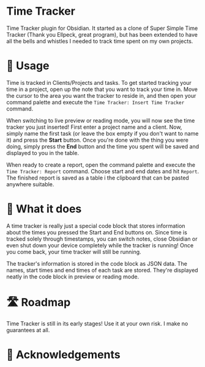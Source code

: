 # Time Tracker
Time Tracker plugin for Obsidian. It started as a clone of Super Simple Time Tracker (Thank you Ellpeck, great program), but has been extended to have all the bells and whistles I needed to track time spent on my own projects.

# 🤔 Usage
Time is tracked in Clients/Projects and tasks.
To get started tracking your time in a project, open up the note that you want to track your time in. Move the cursor to the area you want the tracker to reside in, and then open your command palette and execute the `Time Tracker: Insert Time Tracker` command.

When switching to live preview or reading mode, you will now see the time tracker you just inserted! First enter a project name and a client. Now, simply name the first task (or leave the box empty if you don't want to name it) and press the **Start** button. Once you're done with the thing you were doing, simply press the **End** button and the time you spent will be saved and displayed to you in the table.

When ready to create a report, open the command palette and execute the `Time Tracker: Report` command. Choose start and end dates and hit `Report`. The finished report is saved as a table i the clipboard that can be pasted anywhere suitable.

# 👀 What it does
A time tracker is really just a special code block that stores information about the times you pressed the Start and End buttons on. Since time is tracked solely through timestamps, you can switch notes, close Obsidian or even shut down your device completely while the tracker is running! Once you come back, your time tracker will still be running. 

The tracker's information is stored in the code block as JSON data. The names, start times and end times of each task are stored. They're displayed neatly in the code block in preview or reading mode.

# 🛣️ Roadmap
Time Tracker is still in its early stages! Use it at your own risk. I make no guarantees at all.
# 🙏 Acknowledgements

